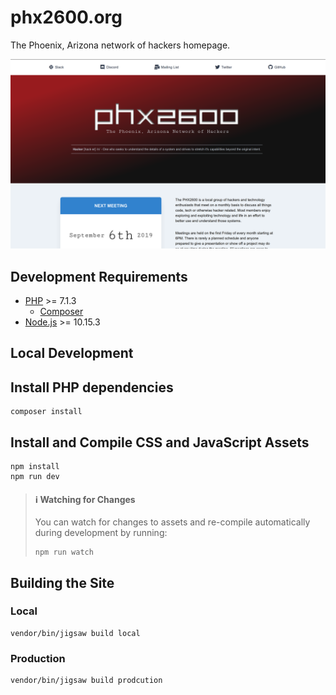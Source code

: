 phx2600.org
===========

The Phoenix, Arizona network of hackers homepage.

![phx2600.org](screenshot.png)

Development Requirements
------------------------

  - [PHP](https://secure.php.net/) >= 7.1.3
    - [Composer](https://getcomposer.org/)
  - [Node.js](https://nodejs.org) >= 10.15.3

Local Development
-----------------

## Install PHP dependencies

    composer install

## Install and Compile CSS and JavaScript Assets

    npm install
    npm run dev

> #### ℹ️ Watching for Changes
>
> You can watch for changes to assets and re-compile automatically during
> development by running:
> 
>     npm run watch

## Building the Site

### Local

    vendor/bin/jigsaw build local

### Production

    vendor/bin/jigsaw build prodcution
    
